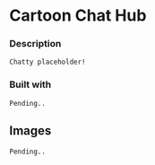 # Cartoon Chat Hub

### Description
```
Chatty placeholder!
```
### Built with
```
Pending..
```
## Images
```
Pending..
```
